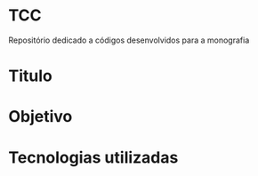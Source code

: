 # TCC
Repositório dedicado a códigos desenvolvidos para a monografia

# Titulo

# Objetivo

# Tecnologias utilizadas